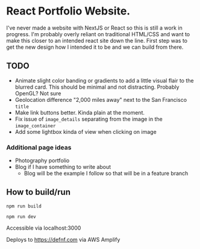 # React Portfolio Website.

I've never made a website with NextJS or React so this is still a work in progress. I'm probably overly reliant on traditional HTML/CSS and want to make this closer to an intended react site down the line. First step was to get the new design how I intended it to be and we can build from there.

## TODO
- Animate slight color banding or gradients to add a little visual flair to the blurred card. This should be minimal and not distracting. Probably OpenGL? Not sure
- Geolocation difference "2,000 miles away" next to the San Francisco `title`
- Make link buttons better. Kinda plain at the  moment.
- Fix issue of `image_details` separating from the image in the `image_container`
- Add some lightbox kinda of view when clicking on image

### Additional page ideas
- Photography portfolio
- Blog if I have something to write about
  - Blog will be the example I follow so that will be in a feature branch

## How to build/run

```
npm run build
```

```
npm run dev
```

Accessible via localhost:3000

Deploys to https://defnf.com via AWS Amplify
